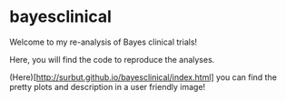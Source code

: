 # bayesclinical

Welcome to my re-analysis of Bayes clinical trials!

Here, you will find the code to reproduce the analyses.

(Here)[http://surbut.github.io/bayesclinical/index.html] you can find the pretty plots and description in a user friendly image!
